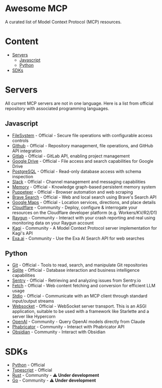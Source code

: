 # Awesome MCP

A curated list of Model Context Protocol (MCP) resources.

# Content
- [Servers](#servers)
  - [Javascript](#javascript)
  - [Python](#python)
- [SDKs](#sdks)


# Servers

All current MCP servers are not in one language. Here is a list from official repository with associated programming languages.

## Javascript
- [FileSystem](https://github.com/modelcontextprotocol/servers/tree/main/src/filesystem) - Official - Secure file operations with configurable access controls
- [Github](https://github.com/modelcontextprotocol/servers/tree/main/src/github) - Official - Repository management, file operations, and GitHub API integration
- [Gitlab](https://github.com/modelcontextprotocol/servers/tree/main/src/gitlab) - Official - GitLab API, enabling project management
- [Google Drive](https://github.com/modelcontextprotocol/servers/tree/main/src/gdrive) - Official - File access and search capabilities for Google Drive
- [PostgreSQL](https://github.com/modelcontextprotocol/servers/tree/main/src/postgres) - Official - Read-only database access with schema inspection
- [Slack](https://github.com/modelcontextprotocol/servers/tree/main/src/slack) - Official - Channel management and messaging capabilities
- [Memory](https://github.com/modelcontextprotocol/servers/tree/main/src/memory) - Official - Knowledge graph-based persistent memory system
- [Puppeteer](https://github.com/modelcontextprotocol/servers/tree/main/src/puppeteer) - Official - Browser automation and web scraping
- [Brave Search](https://github.com/modelcontextprotocol/servers/tree/main/src/brave-search) - Official - Web and local search using Brave's Search API
- [Google Maps](https://github.com/modelcontextprotocol/servers/tree/main/src/google-maps) - Official - Location services, directions, and place details
- [Cloudflare](https://github.com/cloudflare/mcp-server-cloudflare) - Community - Deploy, configure & interrogate your resources on the Cloudflare developer platform (e.g. Workers/KV/R2/D1)
- [Raygun](https://github.com/MindscapeHQ/mcp-server-raygun) - Community - Interact with your crash reporting and real using monitoring data on your Raygun account
- [Kagi](https://github.com/ac3xx/mcp-servers-kagi) - Community - A Model Context Protocol server implementation for Kagi's API
- [Exa.ai](https://github.com/theishangoswami/exa-mcp-server) - Community - Use the Exa AI Search API for web searches

## Python
- [Git](https://github.com/modelcontextprotocol/servers/tree/main/src/git) - Official - Tools to read, search, and manipulate Git repositories
- [Sqlite](https://github.com/modelcontextprotocol/servers/tree/main/src/sqlite) - Official - Database interaction and business intelligence capabilities
- [Sentry](https://github.com/modelcontextprotocol/servers/tree/main/src/sentry) - Official - Retrieving and analyzing issues from Sentry.io
- [Fetch](https://github.com/modelcontextprotocol/servers/tree/main/src/fetch) - Official - Web content fetching and conversion for efficient LLM usage
- [Stdio](https://github.com/modelcontextprotocol/python-sdk/blob/main/src/mcp/server/stdio.py) - Official - Communicate with an MCP client through standard input/output streams
- [Websocket](https://github.com/modelcontextprotocol/python-sdk/blob/main/src/mcp/server/websocket.py) - Official - WebSocket server transport. This is an ASGI application, suitable to be used with a framework like Starlette and a server like Hypercorn
- [OpenAI](https://github.com/pierrebrunelle/mcp-server-openai) - Community - Query OpenAI models directly from Claude
- [Phabricator](https://github.com/baba786/phabricator-mcp-server) - Community - Interact with Phabricator API
- [Obsidian](https://github.com/MarkusPfundstein/mcp-obsidian) - Community - Interact with Obsidian

# SDKs
- [Python](https://github.com/modelcontextprotocol/python-sdk) - Official
- [Typescript](https://github.com/modelcontextprotocol/typescript-sdk) - Official
- [Rust](https://github.com/jeanlucthumm/modelcontextprotocol-rust-sdk) - Community - **:warning: Under development**
- [Go](https://github.com/mark3labs/mcp-go) - Community - **:warning: Under development**
